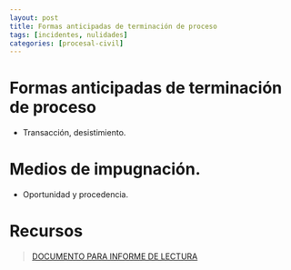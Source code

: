 ```yaml
---
layout: post
title: Formas anticipadas de terminación de proceso
tags: [incidentes, nulidades]
categories: [procesal-civil]
---
```

# Formas anticipadas de terminación de proceso
- Transacción, desistimiento.

# Medios de impugnación.
- Oportunidad y procedencia.

<!-- more -->
# Recursos
> [DOCUMENTO PARA INFORME DE LECTURA](/assets/documentos/semana_14.pdf)